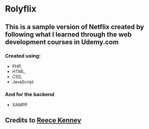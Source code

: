 # Rolyflix
## This is a sample version of Netflix created by following what I learned through the web development courses in Udemy.com 
### Created using:
- PHP, 
- HTML, 
- CSS, 
- JavaScript 

### And for the backend
- XAMPP 

## Credits to [Reece Kenney](https://www.udemy.com/user/reecekenney/) 
